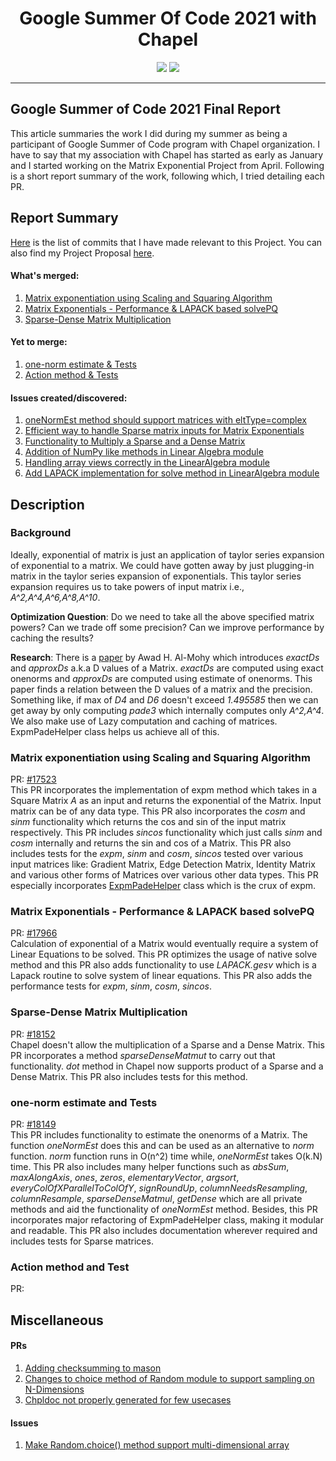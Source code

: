 <div align=center>
  <h1><b> Google Summer Of Code 2021 with Chapel </b></h1>
</div>
<div align=center>
  <img src=https://user-images.githubusercontent.com/29123352/63638548-49064180-c679-11e9-9ffb-35d68650bc7a.png>
  <img src=https://camo.githubusercontent.com/a8a74b3986fa8d06b25c66c7d35cbfd66f1a8f214ce51aad0fedf46673754c46/68747470733a2f2f63686170656c2d6c616e672e6f72672f696d616765732f63686170656c2d6c6f676f2d3230302e706e67>
</div>
<hr>

## Google Summer of Code 2021 Final Report
This article summaries the work I did during my summer as being a participant of Google Summer of Code program with Chapel organization. I have to say that my association with Chapel has started as early as January and I started working on the Matrix Exponential Project from April. Following is a short report summary of the work, following which, I tried detailing each PR.

## Report Summary
[Here](https://github.com/chapel-lang/chapel/commits?author=prashanth018&since=2021-04-01&until=2021-08-31) is the list of commits that I have made relevant to this Project. You can also find my Project Proposal [here](https://github.com/prashanth018/GSoC-21/blob/main/Matrix%20Exponentials%20Proposal.pdf).

#### What's merged:
1. [Matrix exponentiation using Scaling and Squaring Algorithm](https://github.com/prashanth018/GSoC-21/blob/main/README.md#matrix-exponentiation-using-scaling-and-squaring-algorithm)
2. [Matrix Exponentials - Performance & LAPACK based solvePQ](https://github.com/prashanth018/GSoC-21/blob/main/README.md#matrix-exponentials---performance--lapack-based-solvepq)
3. [Sparse-Dense Matrix Multiplication](https://github.com/prashanth018/GSoC-21/blob/main/README.md#sparse-dense-matrix-multiplication)

#### Yet to merge:
1. [one-norm estimate & Tests](https://github.com/prashanth018/GSoC-21/blob/main/README.md#one-norm-estimate-and-tests)
2. [Action method & Tests](https://github.com/prashanth018/GSoC-21/blob/main/README.md#action-method-and-test)

#### Issues created/discovered:
1. [oneNormEst method should support matrices with eltType=complex](https://github.com/chapel-lang/chapel/issues/18158)
2. [Efficient way to handle Sparse matrix inputs for Matrix Exponentials](https://github.com/chapel-lang/chapel/issues/18157)
3. [Functionality to Multiply a Sparse and a Dense Matrix](https://github.com/chapel-lang/chapel/issues/18092)
4. [Addition of NumPy like methods in Linear Algebra module](https://github.com/chapel-lang/chapel/issues/18091)
5. [Handling array views correctly in the LinearAlgebra module](https://github.com/chapel-lang/chapel/issues/18159)
6. [Add LAPACK implementation for solve method in LinearAlgebra module](https://github.com/chapel-lang/chapel/issues/17912)

## Description

### Background

Ideally, exponential of matrix is just an application of taylor series expansion of exponential to a matrix. We could have gotten away by just plugging-in matrix in the taylor series expansion of exponentials. This taylor series expansion requires us to take powers of input matrix i.e., _A^2,A^4,A^6,A^8,A^10_.
  
**Optimization Question**: Do we need to take all the above specified matrix powers? Can we trade off some precision? Can we improve performance by caching the results?
  
**Research**: There is a [paper](https://epubs.siam.org/doi/abs/10.1137/09074721X) by Awad H. Al-Mohy which introduces _exactDs_ and _approxDs_ a.k.a D values of a Matrix. _exactDs_ are computed using exact onenorms and _approxDs_ are computed using estimate of onenorms. This paper finds a relation between the D values of a matrix and the precision. Something like, if max of _D4_ and _D6_ doesn't exceed _1.495585_ then we can get away by only computing _pade3_ which internally computes only _A^2,A^4_. We also make use of Lazy computation and caching of matrices. ExpmPadeHelper class helps us achieve all of this.

### Matrix exponentiation using Scaling and Squaring Algorithm
PR: [#17523](https://github.com/chapel-lang/chapel/pull/17523) <br>
This PR incorporates the implementation of expm method which takes in a Square Matrix _A_ as an input and returns the exponential of the Matrix. Input matrix can be of any data type. This PR also incorporates the _cosm_ and _sinm_ functionality which returns the cos and sin of the input matrix respectively. This PR includes _sincos_ functionality which just calls _sinm_ and _cosm_ internally and returns the sin and cos of a Matrix. This PR also includes tests for the _expm_, _sinm_ and _cosm_, _sincos_ tested over various input matrices like: Gradient Matrix, Edge Detection Matrix, Identity Matrix and various other forms of Matrices over various other data types. This PR especially incorporates [ExpmPadeHelper](https://github.com/prashanth018/GSoC-21/blob/main/README.md#background) class which is the crux of expm.

### Matrix Exponentials - Performance & LAPACK based solvePQ
PR: [#17966](https://github.com/chapel-lang/chapel/pull/17966) <br>
Calculation of exponential of a Matrix would eventually require a system of Linear Equations to be solved. This PR optimizes the usage of native solve method and this PR also adds functionality to use _LAPACK.gesv_ which is a Lapack routine to solve system of linear equations. This PR also adds the performance tests for _expm_, _sinm_, _cosm_, _sincos_.

### Sparse-Dense Matrix Multiplication
PR: [#18152](https://github.com/chapel-lang/chapel/pull/18152) <br>
Chapel doesn't allow the multiplication of a Sparse and a Dense Matrix. This PR incorporates a method _sparseDenseMatmut_ to carry out that functionality. _dot_ method in Chapel now supports product of a Sparse and a Dense Matrix. This PR also includes tests for this method.

### one-norm estimate and Tests
PR: [#18149](https://github.com/chapel-lang/chapel/pull/18149) <br>
This PR includes functionality to estimate the onenorms of a Matrix. The function _oneNormEst_ does this and can be used as an alternative to _norm_ function. _norm_ function runs in O(n^2) time while, _oneNormEst_ takes O(k.N) time. This PR also includes many helper functions such as _absSum_, _maxAlongAxis_, _ones_, _zeros_, _elementaryVector_, _argsort_, _everyColOfXParallelToColOfY_, _signRoundUp_, _columnNeedsResampling_, _columnResample_, _sparseDenseMatmul_, _getDense_ which are all private methods and aid the functionality of _oneNormEst_ method. Besides, this PR incorporates major refactoring of ExpmPadeHelper class, making it modular and readable. This PR also includes documentation wherever required and includes tests for Sparse matrices.

### Action method and Test
PR: 

## Miscellaneous

#### PRs
1. [Adding checksumming to mason](https://github.com/chapel-lang/chapel/pull/17380)
2. [Changes to choice method of Random module to support sampling on N-Dimensions](https://github.com/chapel-lang/chapel/pull/17168)
3. [Chpldoc not properly generated for few usecases](https://github.com/chapel-lang/chapel/pull/17058)

#### Issues
1. [Make Random.choice() method support multi-dimensional array](https://github.com/chapel-lang/chapel/issues/17136)
